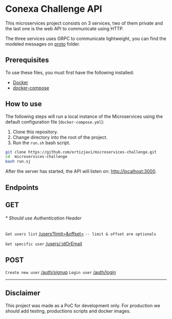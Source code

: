 # Conexa Challenge API

This microservices project consists on 3 services, two of them private and the last one is the web API to communicate using HTTP.

The three services uses GRPC to communicate lightweight, you can find the modeled messages on [proto](https://github.com/ortizjavi/microservices-challenge/tree/main/proto) folder.
## Prerequisites

To use these files, you must first have the following installed:

- [Docker](https://docs.docker.com/engine/installation/)
- [docker-compose](https://docs.docker.com/compose/install/)

## How to use

The following steps will run a local instance of the Microservices using the default configuration file (`docker-compose.yml`):

1. Clone this repository.
2. Change directory into the root of the project.
3. Run the `run.sh` bash script.

```bash
git clone https://github.com/ortizjavi/microservices-challenge.git
cd  microservices-challenge
bash run.sj
```

After the server has started, the API will listen on: [http://localhost:3000](http://localhost:3000).

## Endpoints

## GET
###### * Should use Authentication Header

`Get users list` [/users?limit=<number>&offset=<number>](#get-users)
`-- limit & offset are optionals`

`Get specific user` [/users/:idOrEmail](#get-users)

## POST
`Create new user` [/auth/signup](#post-1billingstart-trialjson)
`Login user` [/auth/login](#post-login)
___


## Disclaimer

This project was made as a PoC for development only.
For production we should add testing, productions scripts and docker images.


